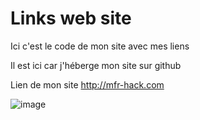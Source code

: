 # Links web site
Ici c'est le code de mon site avec mes liens

Il est ici car j'héberge mon site sur github

 Lien de mon site http://mfr-hack.com

![image](https://media.discordapp.net/attachments/959865816445227189/998647936554643556/unknown.png)

